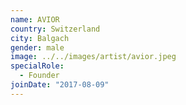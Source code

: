 ```yaml
---
name: AVIOR
country: Switzerland
city: Balgach
gender: male
image: ../../images/artist/avior.jpeg
specialRole:
  - Founder
joinDate: "2017-08-09"
---
```


